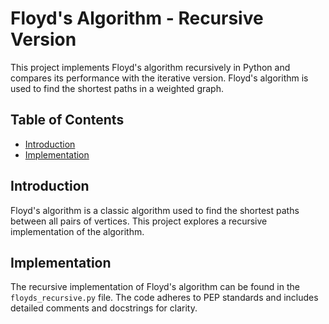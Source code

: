 # Floyd's Algorithm - Recursive Version

This project implements Floyd's algorithm recursively in Python and compares its performance with the iterative version. Floyd's algorithm is used to find the shortest paths in a weighted graph.

## Table of Contents

- [Introduction](#introduction)
- [Implementation](#implementation)

## Introduction

Floyd's algorithm is a classic algorithm used to find the shortest paths between all pairs of vertices. 
This project explores a recursive implementation of the algorithm. 

## Implementation

The recursive implementation of Floyd's algorithm can be found in the `floyds_recursive.py` file. 
The code adheres to PEP standards and includes detailed comments and docstrings for clarity.